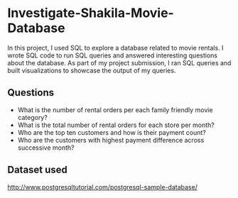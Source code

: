 # Investigate-Shakila-Movie-Database
In this project, I used SQL to explore a database related to movie rentals. I wrote SQL code to run SQL queries and answered interesting questions about the database. As part of my project submission, I ran SQL queries and built visualizations to showcase the output of my queries.

## Questions
- What is the number of rental orders per each family friendly movie category?
- What is the total number of rental orders for each store per month?
- Who are the top ten customers and how is their payment count?
- Who are the customers with highest payment difference across successive month?

## Dataset used
http://www.postgresqltutorial.com/postgresql-sample-database/


